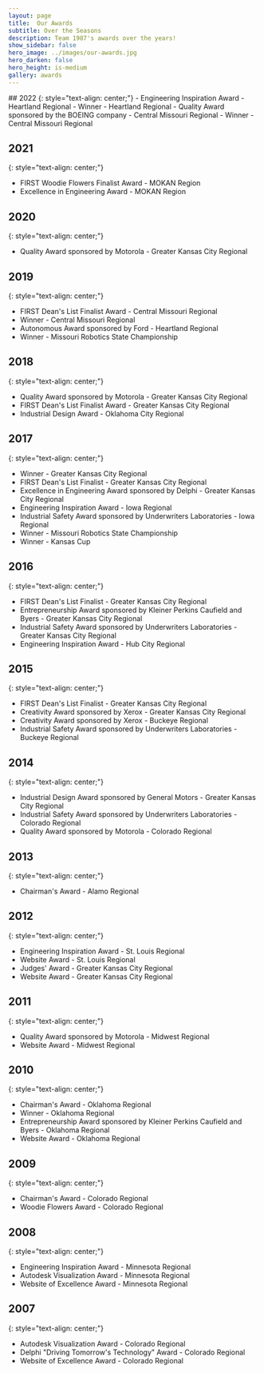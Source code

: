 ```yaml
---
layout: page
title:  Our Awards 
subtitle: Over the Seasons
description: Team 1987's awards over the years!
show_sidebar: false
hero_image: ../images/our-awards.jpg
hero_darken: false
hero_height: is-medium
gallery: awards
---
```


<div class="begin-examples"></div>
## 2022
{: style="text-align: center;"}
- Engineering Inspiration Award - Heartland Regional
- Winner - Heartland Regional
- Quality Award sponsored by the BOEING company - Central Missouri Regional
- Winner - Central Missouri Regional

## 2021
{: style="text-align: center;"}
- FIRST Woodie Flowers Finalist Award - MOKAN Region
- Excellence in Engineering Award - MOKAN Region

## 2020
{: style="text-align: center;"}
- Quality Award sponsored by Motorola - Greater Kansas City Regional

## 2019
{: style="text-align: center;"}
- FIRST Dean's List Finalist Award - Central Missouri Regional
- Winner - Central Missouri Regional
- Autonomous Award sponsored by Ford - Heartland Regional
- Winner - Missouri Robotics State Championship

## 2018
{: style="text-align: center;"}
- Quality Award sponsored by Motorola - Greater Kansas City Regional
- FIRST Dean's List Finalist Award - Greater Kansas City Regional
- Industrial Design Award - Oklahoma City Regional

## 2017
{: style="text-align: center;"}
- Winner - Greater Kansas City Regional
- FIRST Dean's List Finalist - Greater Kansas City Regional
- Excellence in Engineering Award sponsored by Delphi - Greater Kansas City Regional
- Engineering Inspiration Award - Iowa Regional
- Industrial Safety Award sponsored by Underwriters Laboratories - Iowa Regional
- Winner - Missouri Robotics State Championship
- Winner - Kansas Cup

## 2016
{: style="text-align: center;"}
- FIRST Dean's List Finalist - Greater Kansas City Regional
- Entrepreneurship Award sponsored by Kleiner Perkins Caufield and Byers - Greater Kansas City Regional
- Industrial Safety Award sponsored by Underwriters Laboratories - Greater Kansas City Regional
- Engineering Inspiration Award - Hub City Regional

## 2015
{: style="text-align: center;"}
- FIRST Dean's List Finalist - Greater Kansas City Regional
- Creativity Award sponsored by Xerox - Greater Kansas City Regional
- Creativity Award sponsored by Xerox - Buckeye Regional
- Industrial Safety Award sponsored by Underwriters Laboratories - Buckeye Regional

## 2014
{: style="text-align: center;"}
- Industrial Design Award sponsored by General Motors - Greater Kansas City Regional
- Industrial Safety Award sponsored by Underwriters Laboratories - Colorado Regional
- Quality Award sponsored by Motorola - Colorado Regional

## 2013
{: style="text-align: center;"}
- Chairman's Award - Alamo Regional

## 2012
{: style="text-align: center;"}
- Engineering Inspiration Award - St. Louis Regional
- Website Award - St. Louis Regional
- Judges' Award - Greater Kansas City Regional
- Website Award - Greater Kansas City Regional

## 2011
{: style="text-align: center;"}
- Quality Award sponsored by Motorola - Midwest Regional
- Website Award - Midwest Regional

## 2010
{: style="text-align: center;"}
- Chairman's Award - Oklahoma Regional
- Winner - Oklahoma Regional
- Entrepreneurship Award sponsored by Kleiner Perkins Caufield and Byers - Oklahoma Regional
- Website Award - Oklahoma Regional

## 2009
{: style="text-align: center;"}
- Chairman's Award - Colorado Regional
- Woodie Flowers Award - Colorado Regional

## 2008
{: style="text-align: center;"}
- Engineering Inspiration Award - Minnesota Regional
- Autodesk Visualization Award - Minnesota Regional
- Website of Excellence Award - Minnesota Regional

## 2007
{: style="text-align: center;"}
- Autodesk Visualization Award - Colorado Regional
- Delphi "Driving Tomorrow's Technology" Award - Colorado Regional
- Website of Excellence Award - Colorado Regional
